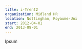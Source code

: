 ```yaml
---
title: i-Trent2
organization: Midland HR
location: Nottingham, Royaume-Uni
start: 2012-04-01
end: 2013-08-01
---
```


Ipsum
